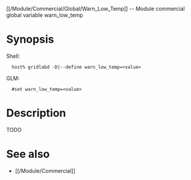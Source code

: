 [[/Module/Commercial/Global/Warn_Low_Temp]] -- Module commercial global variable warn_low_temp

# Synopsis
Shell:
~~~
  host% gridlabd -D|--define warn_low_temp=<value>
~~~
GLM:
~~~
  #set warn_low_temp=<value>
~~~

# Description

TODO

# See also
* [[/Module/Commercial]]
